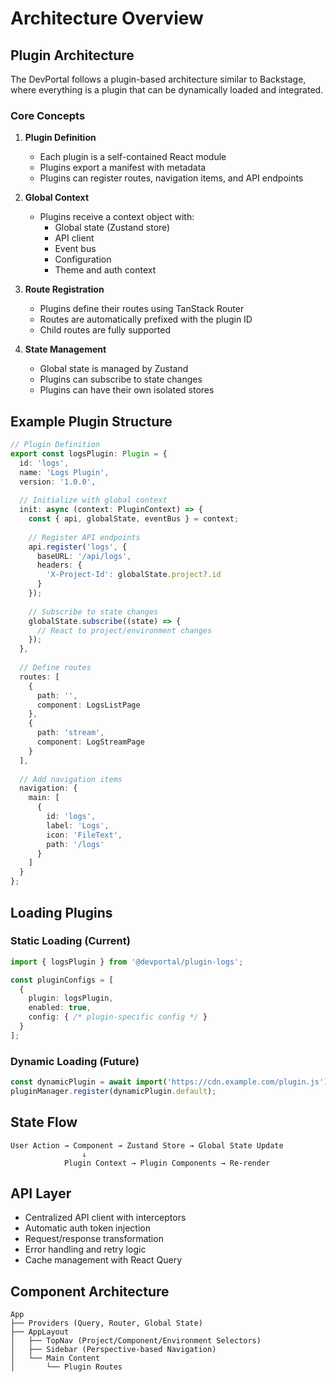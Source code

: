 # Architecture Overview

## Plugin Architecture

The DevPortal follows a plugin-based architecture similar to Backstage, where everything is a plugin that can be dynamically loaded and integrated.

### Core Concepts

1. **Plugin Definition**
   - Each plugin is a self-contained React module
   - Plugins export a manifest with metadata
   - Plugins can register routes, navigation items, and API endpoints

2. **Global Context**
   - Plugins receive a context object with:
     - Global state (Zustand store)
     - API client
     - Event bus
     - Configuration
     - Theme and auth context

3. **Route Registration**
   - Plugins define their routes using TanStack Router
   - Routes are automatically prefixed with the plugin ID
   - Child routes are fully supported

4. **State Management**
   - Global state is managed by Zustand
   - Plugins can subscribe to state changes
   - Plugins can have their own isolated stores

## Example Plugin Structure

```typescript
// Plugin Definition
export const logsPlugin: Plugin = {
  id: 'logs',
  name: 'Logs Plugin',
  version: '1.0.0',
  
  // Initialize with global context
  init: async (context: PluginContext) => {
    const { api, globalState, eventBus } = context;
    
    // Register API endpoints
    api.register('logs', {
      baseURL: '/api/logs',
      headers: {
        'X-Project-Id': globalState.project?.id
      }
    });
    
    // Subscribe to state changes
    globalState.subscribe((state) => {
      // React to project/environment changes
    });
  },
  
  // Define routes
  routes: [
    {
      path: '',
      component: LogsListPage
    },
    {
      path: 'stream',
      component: LogStreamPage
    }
  ],
  
  // Add navigation items
  navigation: {
    main: [
      {
        id: 'logs',
        label: 'Logs',
        icon: 'FileText',
        path: '/logs'
      }
    ]
  }
};
```

## Loading Plugins

### Static Loading (Current)
```typescript
import { logsPlugin } from '@devportal/plugin-logs';

const pluginConfigs = [
  {
    plugin: logsPlugin,
    enabled: true,
    config: { /* plugin-specific config */ }
  }
];
```

### Dynamic Loading (Future)
```typescript
const dynamicPlugin = await import('https://cdn.example.com/plugin.js');
pluginManager.register(dynamicPlugin.default);
```

## State Flow

```
User Action → Component → Zustand Store → Global State Update
                ↓
            Plugin Context → Plugin Components → Re-render
```

## API Layer

- Centralized API client with interceptors
- Automatic auth token injection
- Request/response transformation
- Error handling and retry logic
- Cache management with React Query

## Component Architecture

```
App
├── Providers (Query, Router, Global State)
├── AppLayout
│   ├── TopNav (Project/Component/Environment Selectors)
│   ├── Sidebar (Perspective-based Navigation)
│   └── Main Content
│       └── Plugin Routes
```